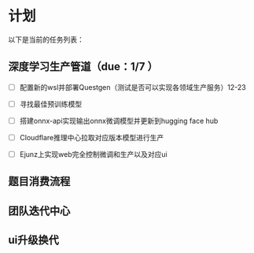 # 计划

以下是当前的任务列表：

## 深度学习生产管道（due：1/7 ）
- [ ] 配置新的wsl并部署Questgen（测试是否可以实现各领域生产服务）12-23



- [ ] 寻找最佳预训练模型
- [ ] 搭建onnx-api实现输出onnx微调模型并更新到hugging face hub
- [ ] Cloudflare推理中心拉取对应版本模型进行生产
- [ ] Ejunz上实现web完全控制微调和生产以及对应ui

## 题目消费流程

## 团队迭代中心

## ui升级换代